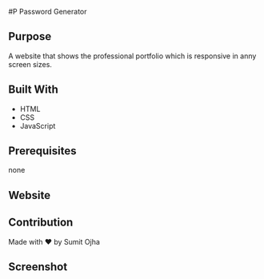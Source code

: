 #P Password Generator
## Purpose
A website that shows the professional portfolio which is responsive in anny screen sizes.

## Built With
* HTML
* CSS
* JavaScript

## Prerequisites
none

## Website



## Contribution
Made with ❤️ by Sumit Ojha

## Screenshot


